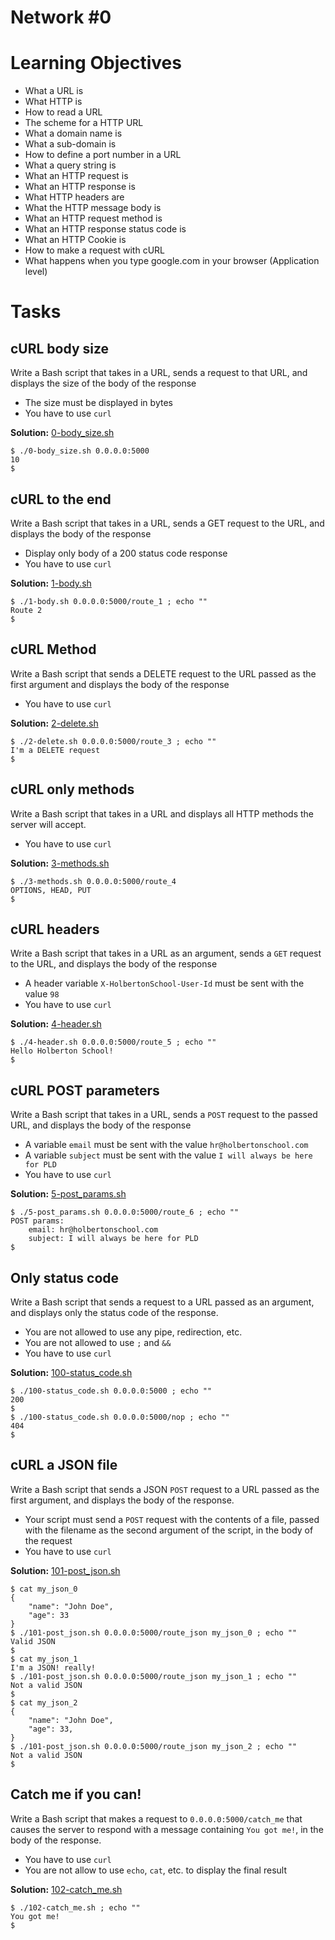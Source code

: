 # Network #0


# Learning Objectives

* What a URL is
* What HTTP is
* How to read a URL
* The scheme for a HTTP URL
* What a domain name is
* What a sub-domain is
* How to define a port number in a URL
* What a query string is
* What an HTTP request is
* What an HTTP response is
* What HTTP headers are
* What the HTTP message body is
* What an HTTP request method is
* What an HTTP response status code is
* What an HTTP Cookie is
* How to make a request with cURL
* What happens when you type google.com in your browser (Application level)

# Tasks

## cURL body size

Write a Bash script that takes in a URL, sends a request to that URL, and displays the size of the body of the response

* The size must be displayed in bytes
* You have to use `curl`

**Solution:** [0-body_size.sh](./0-body_size.sh)

```
$ ./0-body_size.sh 0.0.0.0:5000
10
$
```

## cURL to the end

Write a Bash script that takes in a URL, sends a GET request to the URL, and displays the body of the response

* Display only body of a 200 status code response
* You have to use `curl`

**Solution:** [1-body.sh](./1-body.sh)

```
$ ./1-body.sh 0.0.0.0:5000/route_1 ; echo ""
Route 2
$
```

## cURL Method

Write a Bash script that sends a DELETE request to the URL passed as the first argument and displays the body of the response

* You have to use `curl`

**Solution:** [2-delete.sh](./2-delete.sh)

```
$ ./2-delete.sh 0.0.0.0:5000/route_3 ; echo ""
I'm a DELETE request
$
```

## cURL only methods

Write a Bash script that takes in a URL and displays all HTTP methods the server will accept.

* You have to use `curl`

**Solution:** [3-methods.sh](./3-methods.sh)

```
$ ./3-methods.sh 0.0.0.0:5000/route_4
OPTIONS, HEAD, PUT
$
```

## cURL headers

Write a Bash script that takes in a URL as an argument, sends a `GET` request to the URL, and displays the body of the response

* A header variable `X-HolbertonSchool-User-Id` must be sent with the value `98`
* You have to use `curl`

**Solution:** [4-header.sh](./4-header.sh)

```
$ ./4-header.sh 0.0.0.0:5000/route_5 ; echo ""
Hello Holberton School!
$
```

## cURL POST parameters

Write a Bash script that takes in a URL, sends a `POST` request to the passed URL, and displays the body of the response

* A variable `email` must be sent with the value `hr@holbertonschool.com`
* A variable `subject` must be sent with the value `I will always be here for PLD`
* You have to use `curl`

**Solution:** [5-post_params.sh](./5-post_params.sh)

```
$ ./5-post_params.sh 0.0.0.0:5000/route_6 ; echo ""
POST params:
    email: hr@holbertonschool.com
    subject: I will always be here for PLD
$
```

## Only status code

Write a Bash script that sends a request to a URL passed as an argument, and displays only the status code of the response.

* You are not allowed to use any pipe, redirection, etc.
* You are not allowed to use `;` and `&&`
* You have to use `curl`

**Solution:** [100-status_code.sh](./100-status_code.sh)

```
$ ./100-status_code.sh 0.0.0.0:5000 ; echo ""
200
$ 
$ ./100-status_code.sh 0.0.0.0:5000/nop ; echo ""
404
$
```

## cURL a JSON file

Write a Bash script that sends a JSON `POST` request to a URL passed as the first argument, and displays the body of the response.

* Your script must send a `POST` request with the contents of a file, passed with the filename as the second argument of the script, in the body of the request
* You have to use `curl`

**Solution:** [101-post_json.sh](./101-post_json.sh)

```
$ cat my_json_0
{
    "name": "John Doe",
    "age": 33
}
$ ./101-post_json.sh 0.0.0.0:5000/route_json my_json_0 ; echo ""
Valid JSON
$ 
$ cat my_json_1
I'm a JSON! really!
$ ./101-post_json.sh 0.0.0.0:5000/route_json my_json_1 ; echo ""
Not a valid JSON
$ 
$ cat my_json_2
{
    "name": "John Doe",
    "age": 33,
}
$ ./101-post_json.sh 0.0.0.0:5000/route_json my_json_2 ; echo ""
Not a valid JSON
$
```

## Catch me if you can!

Write a Bash script that makes a request to `0.0.0.0:5000/catch_me` that causes the server to respond with a message containing `You got me!`, in the body of the response.

* You have to use `curl`
* You are not allow to use `echo`, `cat`, etc. to display the final result

**Solution:** [102-catch_me.sh](./102-catch_me.sh)

```
$ ./102-catch_me.sh ; echo ""
You got me!
$
```
